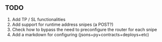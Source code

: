 ## TODO

1. Add TP / SL functionalities
2. Add support for runtime address snipes (a POST?)
3. Check how to bypass the need to preconfigure the router for each snipe
4. Add a markdown for configuring (jsons+py+contracts+deploys+etc)